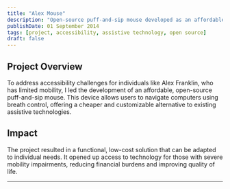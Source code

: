 ```yaml
---
title: "Alex Mouse"
description: "Open-source puff-and-sip mouse developed as an affordable alternative to assistive technology for individuals with mobility impairments."
publishDate: 01 September 2014
tags: [project, accessibility, assistive technology, open source]
draft: false
---
```


## Project Overview
To address accessibility challenges for individuals like Alex Franklin, who has limited mobility, I led the development of an affordable, open-source puff-and-sip mouse. This device allows users to navigate computers using breath control, offering a cheaper and customizable alternative to existing assistive technologies.

## Impact
The project resulted in a functional, low-cost solution that can be adapted to individual needs. It opened up access to technology for those with severe mobility impairments, reducing financial burdens and improving quality of life.

---
